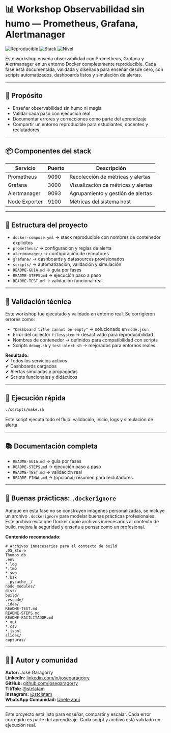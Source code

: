 # 📊 Workshop Observabilidad sin humo — Prometheus, Grafana, Alertmanager

![Reproducible](https://img.shields.io/badge/Reproducible-100%25-green)
![Stack](https://img.shields.io/badge/Stack-Prometheus%20%7C%20Grafana%20%7C%20Alertmanager-yellow)
![Nivel](https://img.shields.io/badge/Nivel-Did%C3%A1ctico%20y%20Profesional-blue)

Este workshop enseña observabilidad con Prometheus, Grafana y Alertmanager en un entorno Docker completamente reproducible. Cada fase está documentada, validada y diseñada para enseñar desde cero, con scripts automatizados, dashboards listos y simulación de alertas.

---

## 🧠 Propósito

- Enseñar observabilidad sin humo ni magia
- Validar cada paso con ejecución real
- Documentar errores y correcciones como parte del aprendizaje
- Compartir un entorno reproducible para estudiantes, docentes y reclutadores

---

## 📦 Componentes del stack

| Servicio       | Puerto | Descripción                            |
|----------------|--------|----------------------------------------|
| Prometheus     | 9090   | Recolección de métricas y alertas      |
| Grafana        | 3000   | Visualización de métricas y alertas    |
| Alertmanager   | 9093   | Agrupamiento y gestión de alertas      |
| Node Exporter  | 9100   | Métricas del sistema host              |

---

## 📁 Estructura del proyecto

- `docker-compose.yml` → stack reproducible con nombres de contenedor explícitos
- `prometheus/` → configuración y reglas de alerta
- `alertmanager/` → configuración de receptores
- `grafana/` → dashboards y datasources provisionados
- `scripts/` → automatización, validación y simulación
- `README-GUIA.md` → guía por fases
- `README-STEPS.md` → ejecución paso a paso
- `README-TEST.md` → validación funcional real

---

## 🧪 Validación técnica

Este workshop fue ejecutado y validado en entorno real. Se corrigieron errores como:

- `"Dashboard title cannot be empty"` → solucionado en `node.json`
- Error del collector `filesystem` → desactivado para reproducibilidad
- Nombres de contenedor → definidos para compatibilidad con scripts
- Scripts `debug.sh` y `test-alert.sh` → mejorados para entornos reales

**Resultado:**  
✔ Todos los servicios activos  
✔ Dashboards cargados  
✔ Alertas simuladas y propagadas  
✔ Scripts funcionales y didácticos

---

## 🚀 Ejecución rápida

```bash
./scripts/make.sh
```

Este script ejecuta todo el flujo: validación, inicio, logs y simulación de alerta.

---

## 📚 Documentación completa

- `README-GUIA.md` → guía por fases
- `README-STEPS.md` → ejecución paso a paso
- `README-TEST.md` → validación real
- `README-FINAL.md` → (opcional) resumen para reclutadores

---

## 📁 Buenas prácticas: `.dockerignore`

Aunque en esta fase no se construyen imágenes personalizadas, se incluye un archivo `.dockerignore` para modelar buenas prácticas profesionales. Este archivo evita que Docker copie archivos innecesarios al contexto de build, mejora la seguridad y enseña a pensar como un profesional.

**Contenido recomendado:**

```dockerignore
# Archivos innecesarios para el contexto de build
.DS_Store
Thumbs.db
.env
*.log
*.tmp
*.swp
*.bak
__pycache__/
node_modules/
dist/
build/
.vscode/
.idea/
README-TEST.md
README-STEPS.md
README-FACILITADOR.md
*.out
*.csv
*.jsonl
slides/
capturas/
```

---

## 👨‍🏫 Autor y comunidad

**Autor:** José Garagorry  
**LinkedIn:** [linkedin.com/in/josegaragorry](https://linkedin.com/in/josegaragorry)  
**GitHub:** [github.com/josegaragorry](https://github.com/josegaragorry)  
**TikTok:** [@stclatam](https://www.tiktok.com/@stclatam)  
**Instagram:** [@stclatam](https://www.instagram.com/stclatam)  
**WhatsApp Comunidad:** [Únete aquí](https://chat.whatsapp.com/BXvYJvYqvJH2gJZpXxYxYx)

---

Este proyecto está listo para enseñar, compartir y escalar. Cada error corregido es parte del aprendizaje. Cada script y archivo está validado en ejecución real.

